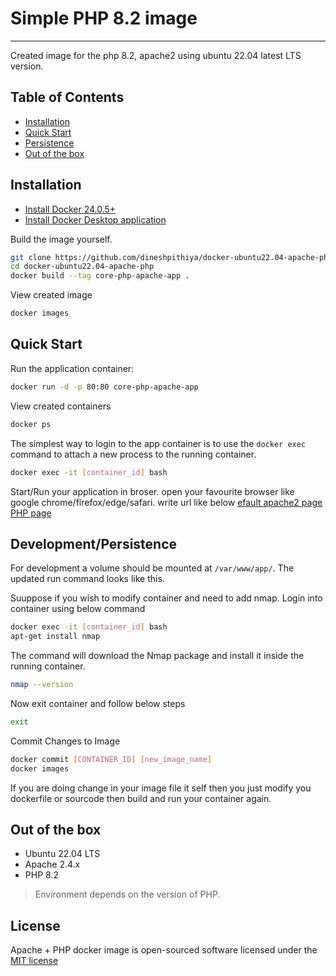 #   Simple PHP 8.2 image
-------------------
Created image for the php 8.2, apache2 using ubuntu 22.04 latest LTS version.

Table of Contents
-------------------

 * [Installation](#installation)
 * [Quick Start](#quick-start)
 * [Persistence](#developmentpersistence)
 * [Out of the box](#out-of-the-box)

 Installation
-------------------

 * [Install Docker 24.0.5+](https://docs.docker.com/engine/install/ubuntu/)
 * [Install Docker Desktop application](https://docs.docker.com/desktop/install/ubuntu/)
 
Build the image yourself.

```bash
git clone https://github.com/dineshpithiya/docker-ubuntu22.04-apache-php-without-config.git
cd docker-ubuntu22.04-apache-php
docker build --tag core-php-apache-app .
```
View created image
```bash
docker images
```
Quick Start
-------------------

Run the application container:

```bash
docker run -d -p 80:80 core-php-apache-app
```
View created containers
```bash
docker ps
```
The simplest way to login to the app container is to use the `docker exec` command to attach a new process to the running container.

```bash
docker exec -it [container_id] bash
```
Start/Run your application in broser. open your favourite browser like google chrome/firefox/edge/safari.
write url like below
[efault apache2 page](http://localhost/index.html)
[PHP page](http://localhost/php_page.php)

Development/Persistence
-------------------

For development a volume should be mounted at `/var/www/app/`.
The updated run command looks like this.

Suuppose if you wish to modify container and need to add nmap. Login into container using below command
```bash
docker exec -it [container_id] bash
apt-get install nmap
```
The command will download the Nmap package and install it inside the running container.

```bash
nmap --version
```
Now exit container and follow below steps
```bash
exit
```
Commit Changes to Image
```bash
docker commit [CONTAINER_ID] [new_image_name]
docker images
```
If you are doing change in your image file it self then you just modify you dockerfile or sourcode then build and run your container again.

Out of the box
-------------------
 * Ubuntu 22.04 LTS
 * Apache 2.4.x
 * PHP 8.2
 
>Environment depends on the version of PHP.

License
-------------------

Apache + PHP docker image is open-sourced software licensed under the [MIT license](http://opensource.org/licenses/MIT)
